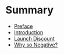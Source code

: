 # Summary

<!-- prettier-ignore -->
- [Preface](README.md)
- [Introduction](doc/introduction.md)
- [Launch Discount](doc/launch-discount.md)
- [Why so Negative?](doc/why-so-negative.md)
